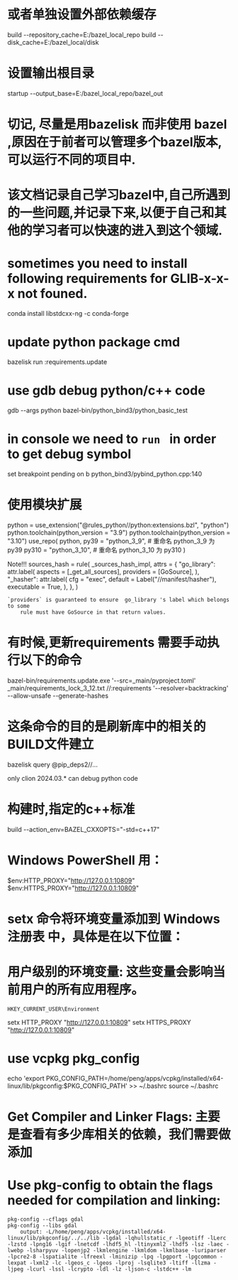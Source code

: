 
# 或者单独设置外部依赖缓存
build --repository_cache=E:/bazel_local_repo
build --disk_cache=E:/bazel_local/disk
# 设置输出根目录
startup --output_base=E:/bazel_local_repo/bazel_out


# 切记, 尽量是用bazelisk  而非使用 bazel ,原因在于前者可以管理多个bazel版本,可以运行不同的项目中.


# 该文档记录自己学习bazel中,自己所遇到的一些问题,并记录下来,以便于自己和其他的学习者可以快速的进入到这个领域.

# sometimes you need to install following requirements for GLIB-x-x-x not founed.
conda install  libstdcxx-ng -c conda-forge

# update python package cmd 
bazelisk  run :requirements.update

# use gdb debug python/c++ code 

gdb --args  python bazel-bin/python_bind3/python_basic_test

# in console we need to ` run  ` in order to get debug symbol
set breakpoint pending on
b python_bind3/pybind_python.cpp:140

# 使用模块扩展
python = use_extension("@rules_python//python:extensions.bzl", "python")
python.toolchain(python_version = "3.9")
python.toolchain(python_version = "3.10")
use_repo(
    python,
    py39 = "python_3_9",  # 重命名 python_3_9 为 py39
    py310 = "python_3_10",  # 重命名 python_3_10 为 py310
)


Note!!!
        sources_hash = rule(
            _sources_hash_impl,
                attrs = {
                    "go_library": attr.label(
                    aspects = [_get_all_sources],
                    providers = [GoSource],
                ),
                "_hasher": attr.label(
                    cfg = "exec",
                    default = Label("//manifest/hasher"),
                    executable = True,
                ),
        },
        )

    `providers` is guaranteed to ensure  go_library 's label which belongs to some 
        rule must have GoSource in that return values.

 

# 有时候,更新requirements 需要手动执行以下的命令
bazel-bin/requirements.update.exe '--src=_main/pyproject.toml' _main/requirements_lock_3_12.txt //:requirements '--resolver=backtracking' --allow-unsafe --generate-hashes

# 这条命令的目的是刷新库中的相关的BUILD文件建立
bazelisk query @pip_deps2//...  


only clion 2024.03.* can debug python code

# 构建时,指定的c++标准
build --action_env=BAZEL_CXXOPTS="-std=c++17"

# Windows PowerShell 用：
$env:HTTP_PROXY="http://127.0.0.1:10809"
$env:HTTPS_PROXY="http://127.0.0.1:10809"



# setx 命令将环境变量添加到 Windows 注册表 中，具体是在以下位置：
# 用户级别的环境变量: 这些变量会影响当前用户的所有应用程序。

    HKEY_CURRENT_USER\Environment

setx HTTP_PROXY "http://127.0.0.1:10809"
setx HTTPS_PROXY "http://127.0.0.1:10809"


 
# use vcpkg pkg_config
echo 'export PKG_CONFIG_PATH=/home/peng/apps/vcpkg/installed/x64-linux/lib/pkgconfig:$PKG_CONFIG_PATH' >> ~/.bashrc
source ~/.bashrc


# Get Compiler and Linker Flags: 主要是查看有多少库相关的依赖，我们需要做添加
# Use pkg-config to obtain the flags needed for compilation and linking:
    pkg-config --cflags gdal
    pkg-config --libs gdal 
        output: -L/home/peng/apps/vcpkg/installed/x64-linux/lib/pkgconfig/../../lib -lgdal -lqhullstatic_r -lgeotiff -lLerc -lzstd -lpng16 -lgif -lnetcdf -lhdf5_hl -ltinyxml2 -lhdf5 -lsz -laec -lwebp -lsharpyuv -lopenjp2 -lkmlengine -lkmldom -lkmlbase -luriparser -lpcre2-8 -lspatialite -lfreexl -lminizip -lpq -lpgport -lpgcommon -lexpat -lxml2 -lc -lgeos_c -lgeos -lproj -lsqlite3 -ltiff -llzma -ljpeg -lcurl -lssl -lcrypto -ldl -lz -ljson-c -lstdc++ -lm 

